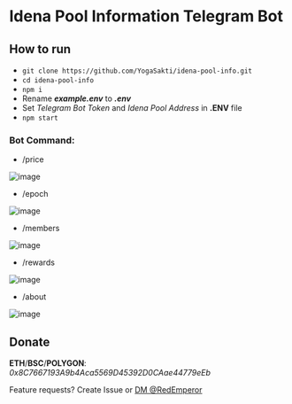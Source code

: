 # Idena Pool Information Telegram Bot


## How to run
- `git clone https://github.com/YogaSakti/idena-pool-info.git`
- `cd idena-pool-info`
- `npm i`
- Rename ***example.env*** to ***.env***
- Set *Telegram Bot Token* and *Idena Pool Address* in **.ENV** file
- `npm start`

### Bot Command:
- /price

![image](https://user-images.githubusercontent.com/24309806/136821292-ec379d9d-79e2-402b-a57d-e7ebc754cca5.png)
- /epoch

![image](https://user-images.githubusercontent.com/24309806/136821355-f1db3d59-1743-4bc0-a968-8b93ba953a0a.png)
- /members

![image](https://user-images.githubusercontent.com/24309806/136823551-a66d48b2-f58d-4800-9a37-a079cd74a1d6.png)
- /rewards

![image](https://user-images.githubusercontent.com/24309806/136821643-2ba283f0-8fea-4cd1-9ae1-191b79c19144.png)
- /about

![image](https://user-images.githubusercontent.com/24309806/136823642-e98137fe-88d0-4144-8e21-0cdddb5ca34d.png)

## Donate 
**ETH**/**BSC**/**POLYGON**: *0x8C7667193A9b4Aca5569D45392D0CAae44779eEb*

Feature requests? Create Issue or [DM @RedEmperor](https://t.me/RedEmperor)
